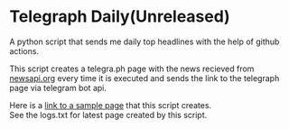 # Telegraph Daily(Unreleased)
A python script that sends me daily top headlines with the help of github actions.

This script creates a telegra.ph page with the news recieved from [newsapi.org](newsapi.org) every time it is executed and sends the link to the telegraph page via telegram bot api.

Here is a [link to a sample page]() that this script creates.<br>
See the logs.txt for latest page created by this script.
